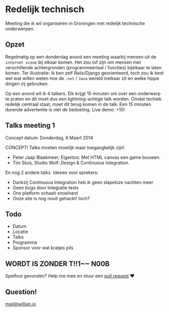 # Redelijk technisch

Meeting die ik wil organiseren in Groningen met redelijk technische onderwerpen.

## Opzet

Regelmatig op een donderdag avond een meeting waarbij mensen uit de `internet scene` bij elkaar komen. Het zou tof zijn om mensen met verschillende achtergronden (programmeertaal / functies) bijelkaar te laten komen. Ter illustratie: Ik ben zelf Rails/Django georienteerd, toch zou ik best wel wat willen weten hoe de `.net` / `Java` wereld inelkaar zit en welke hippe dingen zij gebruiken.

Op een avond wil ik 4 talkers. Elk krijgt 15 minuten om over een onderwerp te praten en dit moet dus een lightning-achtige talk worden. Omdat techiek redelijk centraal staat, moet dit terug komen in de talk. Een 15 minuten durende advertentie is niet de bedoeling. Live demo: +10!

## Talks meeting 1

Concept datum: Donderdag, 6 Maart 2014

CONCEPT! Talks moeten moeilijk maar toegangkelijk zijn! 

- Peter Jaap Blaakmeer, Elgentos: Met HTML canvas een game bouwen.
- Tim Sluis, Studio Wolf: Design & Continuous Integration.

En nog 2 andere talks. Ideeen voor sprekers:
- Dankzij Continuous Integration heb ik geen slapeloze nachten meer
- Geen bugs door Integratie tests
- Ons platform schaalt snoeihard
- Onze site is nog nooit gehackt! toch?

## Todo

- Datum
- Locatie
- Talks
- Programma
- Sponsor voor wat kratjes pils


## WORDT IS ZONDER T!!1~~ N00B

Spelfout gevonden? Help me mee en stuur een [pull request](https://help.github.com/articles/using-pull-requests) :heart:

## Question!

<mail@willian.io>
